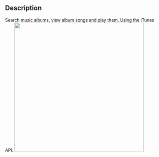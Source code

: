 <h2>Description</h2>
Search music albums, view album songs and play them. Using the iTunes API.
<img src="https://user-images.githubusercontent.com/5585699/142748584-b26ba468-56fe-4411-ac6a-9914c97f4c86.jpg" height="420">









